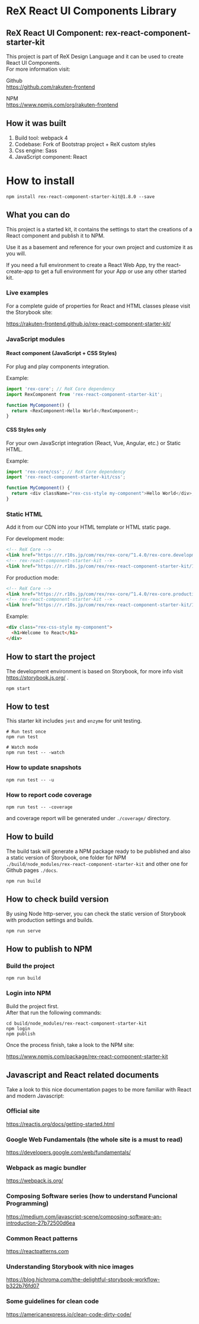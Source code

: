 # ReX React UI Components Library

## ReX React UI Component: rex-react-component-starter-kit

This project is part of ReX Design Language and it can be used to create React UI Components.  
For more information visit:

Github  
https://github.com/rakuten-frontend

NPM  
https://www.npmjs.com/org/rakuten-frontend

## How it was built

1. Build tool: webpack 4
1. Codebase: Fork of Bootstrap project + ReX custom styles
1. Css engine: Sass
1. JavaScript component: React

# How to install

```
npm install rex-react-component-starter-kit@1.8.0 --save
```

## What you can do

This project is a started kit, it contains the settings to start the creations of a React component and publish it to NPM.

Use it as a basement and reference for your own project and customize it as you will.

If you need a full environment to create a React Web App, try the react-create-app to get a full environment for your App or use any other started kit.

### Live examples

For a complete guide of properties for React and HTML classes please visit the Storybook site:

https://rakuten-frontend.github.io/rex-react-component-starter-kit/

### JavaScript modules

#### React component (JavaScript + CSS Styles)

For plug and play components integration.

Example:

```js
import 'rex-core'; // ReX Core dependency
import RexComponent from 'rex-react-component-starter-kit';

function MyComponent() {
  return <RexComponent>Hello World</RexComponent>;
}
```

#### CSS Styles only

For your own JavaScript integration (React, Vue, Angular, etc.) or Static HTML.

Example:

```js
import 'rex-core/css'; // ReX Core dependency
import 'rex-react-component-starter-kit/css';

function MyComponent() {
  return <div className="rex-css-style my-component">Hello World</div>;
}
```

### Static HTML

Add it from our CDN into your HTML template or HTML static page.

For development mode:

```markdown
<!-- ReX Core -->
<link href="https://r.r10s.jp/com/rex/rex-core/^1.4.0/rex-core.development.css" rel="stylesheet">
<!-- rex-react-component-starter-kit -->
<link href="https://r.r10s.jp/com/rex/rex-react-component-starter-kit/1.8.0/rex-react-component-starter-kit.development.css" rel="stylesheet">
```

For production mode:

```markdown
<!-- ReX Core -->
<link href="https://r.r10s.jp/com/rex/rex-core/^1.4.0/rex-core.production.min.css" rel="stylesheet">
<!-- rex-react-component-starter-kit -->
<link href="https://r.r10s.jp/com/rex/rex-react-component-starter-kit/1.8.0/rex-react-component-starter-kit.production.min.css" rel="stylesheet">
```

Example:

```markdown
<div class="rex-css-style my-component">
  <h1>Welcome to React</h1>
</div>
```

## How to start the project

The development environment is based on Storybook, for more info visit https://storybook.js.org/ .

```
npm start
```

## How to test

This starter kit includes `jest` and `enzyme` for unit testing.

```
# Run test once
npm run test

# Watch mode
npm run test -- -watch
```

### How to update snapshots

```
npm run test -- -u
```

### How to report code coverage

```
npm run test -- -coverage
```

and coverage report will be generated under `./coverage/` directory.

## How to build

The build task will generate a NPM package ready to be published and also a static version of Storybook, one folder for NPM `./build/node_modules/rex-react-component-starter-kit` and other one for Github pages `./docs`.

```
npm run build
```

## How to check build version

By using Node http-server, you can check the static version of Storybook with production settings and builds.

```
npm run serve
```

## How to publish to NPM

### Build the project

```
npm run build
```

### Login into NPM

Build the project first.  
After that run the following commands:

```
cd build/node_modules/rex-react-component-starter-kit
npm login
npm publish
```

Once the process finish, take a look to the NPM site:

https://www.npmjs.com/package/rex-react-component-starter-kit

## Javascript and React related documents

Take a look to this nice documentation pages to be more familiar with React and modern Javascript:

### Official site

https://reactjs.org/docs/getting-started.html

### Google Web Fundamentals (the whole site is a must to read)

https://developers.google.com/web/fundamentals/

### Webpack as magic bundler

https://webpack.js.org/

### Composing Software series (how to understand Funcional Programming)

https://medium.com/javascript-scene/composing-software-an-introduction-27b72500d6ea

### Common React patterns

https://reactpatterns.com

### Understanding Storybook with nice images

https://blog.hichroma.com/the-delightful-storybook-workflow-b322b76fd07

### Some guidelines for clean code

https://americanexpress.io/clean-code-dirty-code/
